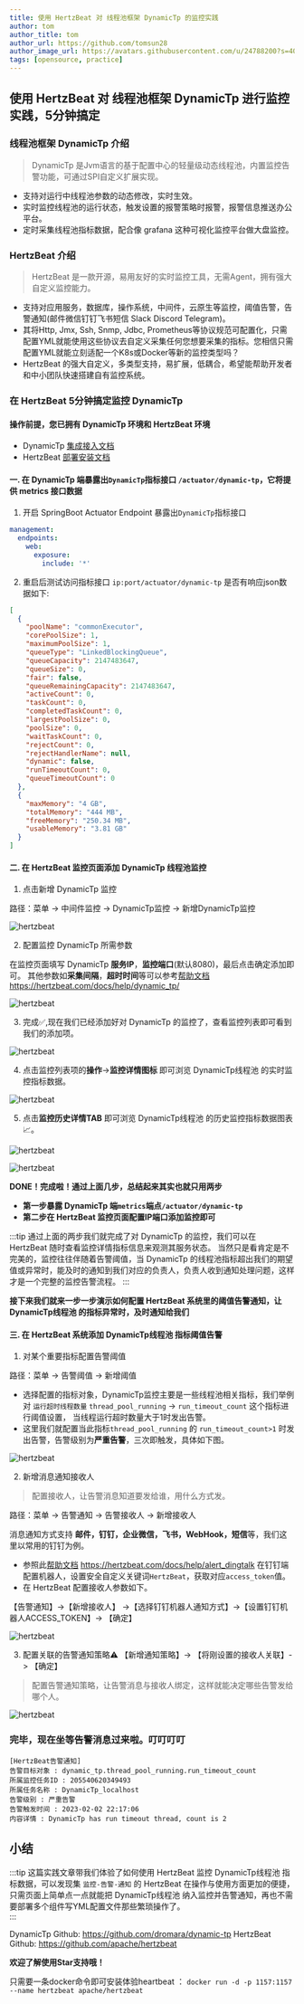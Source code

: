 ```yaml
---
title: 使用 HertzBeat 对 线程池框架 DynamicTp 的监控实践    
author: tom  
author_title: tom   
author_url: https://github.com/tomsun28  
author_image_url: https://avatars.githubusercontent.com/u/24788200?s=400&v=4  
tags: [opensource, practice]
---
```


## 使用 HertzBeat 对 线程池框架 DynamicTp 进行监控实践，5分钟搞定

### 线程池框架 DynamicTp 介绍

> DynamicTp 是Jvm语言的基于配置中心的轻量级动态线程池，内置监控告警功能，可通过SPI自定义扩展实现。

- 支持对运行中线程池参数的动态修改，实时生效。
- 实时监控线程池的运行状态，触发设置的报警策略时报警，报警信息推送办公平台。
- 定时采集线程池指标数据，配合像 grafana 这种可视化监控平台做大盘监控。

### HertzBeat 介绍

> HertzBeat 是一款开源，易用友好的实时监控工具，无需Agent，拥有强大自定义监控能力。

- 支持对应用服务，数据库，操作系统，中间件，云原生等监控，阈值告警，告警通知(邮件微信钉钉飞书短信 Slack Discord Telegram)。
- 其将Http, Jmx, Ssh, Snmp, Jdbc, Prometheus等协议规范可配置化，只需配置YML就能使用这些协议去自定义采集任何您想要采集的指标。您相信只需配置YML就能立刻适配一个K8s或Docker等新的监控类型吗？
- HertzBeat 的强大自定义，多类型支持，易扩展，低耦合，希望能帮助开发者和中小团队快速搭建自有监控系统。

### 在 HertzBeat 5分钟搞定监控 DynamicTp

#### 操作前提，您已拥有 DynamicTp 环境和 HertzBeat 环境

- DynamicTp [集成接入文档](https://dynamictp.cn/guide/use/quick-start.html)
- HertzBeat [部署安装文档](https://hertzbeat.com/docs/start/docker-deploy)

#### 一. 在 DynamicTp 端暴露出`DynamicTp`指标接口 `/actuator/dynamic-tp`，它将提供 metrics 接口数据

1. 开启 SpringBoot Actuator Endpoint 暴露出`DynamicTp`指标接口

```yaml
management:
  endpoints:
    web:
      exposure:
        include: '*'
```

2. 重启后测试访问指标接口 `ip:port/actuator/dynamic-tp` 是否有响应json数据如下:

```json
[
  {
    "poolName": "commonExecutor",
    "corePoolSize": 1,
    "maximumPoolSize": 1,
    "queueType": "LinkedBlockingQueue",
    "queueCapacity": 2147483647,
    "queueSize": 0,
    "fair": false,
    "queueRemainingCapacity": 2147483647,
    "activeCount": 0,
    "taskCount": 0,
    "completedTaskCount": 0,
    "largestPoolSize": 0,
    "poolSize": 0,
    "waitTaskCount": 0,
    "rejectCount": 0,
    "rejectHandlerName": null,
    "dynamic": false,
    "runTimeoutCount": 0,
    "queueTimeoutCount": 0
  },
  {
    "maxMemory": "4 GB",
    "totalMemory": "444 MB",
    "freeMemory": "250.34 MB",
    "usableMemory": "3.81 GB"
  }
]
```

#### 二. 在 HertzBeat 监控页面添加 DynamicTp 线程池监控

1. 点击新增 DynamicTp 监控

路径：菜单 -> 中间件监控 -> DynamicTp监控 -> 新增DynamicTp监控

![hertzbeat](/img/blog/monitor-dynamic-tp-1.png)

2. 配置监控 DynamicTp 所需参数

在监控页面填写 DynamicTp **服务IP**，**监控端口**(默认8080)，最后点击确定添加即可。
其他参数如**采集间隔**，**超时时间**等可以参考[帮助文档](https://hertzbeat.com/docs/help/dynamic_tp/) <https://hertzbeat.com/docs/help/dynamic_tp/>

![hertzbeat](/img/blog/monitor-dynamic-tp-2.png)

3. 完成✅,现在我们已经添加好对 DynamicTp 的监控了，查看监控列表即可看到我们的添加项。

![hertzbeat](/img/blog/monitor-dynamic-tp-1.png)

4. 点击监控列表项的**操作**->**监控详情图标** 即可浏览 DynamicTp线程池 的实时监控指标数据。

![hertzbeat](/img/blog/monitor-dynamic-tp-3.png)

5. 点击**监控历史详情TAB** 即可浏览 DynamicTp线程池 的历史监控指标数据图表📈。

![hertzbeat](/img/blog/monitor-dynamic-tp-4.png)

![hertzbeat](/img/blog/monitor-dynamic-tp-5.png)

**DONE！完成啦！通过上面几步，总结起来其实也就只用两步**  

- **第一步暴露 DynamicTp 端`metrics`端点`/actuator/dynamic-tp`**
- **第二步在 HertzBeat 监控页面配置IP端口添加监控即可**

:::tip
通过上面的两步我们就完成了对 DynamicTp 的监控，我们可以在 HertzBeat 随时查看监控详情指标信息来观测其服务状态。
当然只是看肯定是不完美的，监控往往伴随着告警阈值，当 DynamicTp 的线程池指标超出我们的期望值或异常时，能及时的通知到我们对应的负责人，负责人收到通知处理问题，这样才是一个完整的监控告警流程。
:::

**接下来我们就来一步一步演示如何配置 HertzBeat 系统里的阈值告警通知，让 DynamicTp线程池 的指标异常时，及时通知给我们**

#### 三. 在 HertzBeat 系统添加 DynamicTp线程池 指标阈值告警

1. 对某个重要指标配置告警阈值

路径：菜单 -> 告警阈值 -> 新增阈值

- 选择配置的指标对象，DynamicTp监控主要是一些线程池相关指标，我们举例对 `运行超时线程数量` `thread_pool_running` -> `run_timeout_count` 这个指标进行阈值设置， 当线程运行超时数量大于1时发出告警。
- 这里我们就配置当此指标`thread_pool_running` 的 `run_timeout_count>1` 时发出告警，告警级别为**严重告警**，三次即触发，具体如下图。

![hertzbeat](/img/blog/monitor-dynamic-tp-6.png)

2. 新增消息通知接收人

> 配置接收人，让告警消息知道要发给谁，用什么方式发。

路径：菜单 -> 告警通知 -> 告警接收人 -> 新增接收人

消息通知方式支持 **邮件，钉钉，企业微信，飞书，WebHook，短信**等，我们这里以常用的钉钉为例。

- 参照此[帮助文档](https://hertzbeat.com/docs/help/alert_dingtalk) <https://hertzbeat.com/docs/help/alert_dingtalk> 在钉钉端配置机器人，设置安全自定义关键词`HertzBeat`，获取对应`access_token`值。
- 在 HertzBeat 配置接收人参数如下。

【告警通知】->【新增接收人】 ->【选择钉钉机器人通知方式】->【设置钉钉机器人ACCESS_TOKEN】-> 【确定】

![hertzbeat](/img/blog/alert-notice-1.png)

3. 配置关联的告警通知策略⚠️ 【新增通知策略】-> 【将刚设置的接收人关联】-> 【确定】

> 配置告警通知策略，让告警消息与接收人绑定，这样就能决定哪些告警发给哪个人。

![hertzbeat](/img/blog/alert-notice-2.png)

### 完毕，现在坐等告警消息过来啦。叮叮叮叮

```text
[HertzBeat告警通知]
告警目标对象 : dynamic_tp.thread_pool_running.run_timeout_count
所属监控任务ID : 205540620349493
所属任务名称 : DynamicTp_localhost
告警级别 : 严重告警
告警触发时间 : 2023-02-02 22:17:06
内容详情 : DynamicTp has run timeout thread, count is 2
```

## 小结

:::tip
这篇实践文章带我们体验了如何使用 HertzBeat 监控 DynamicTp线程池 指标数据，可以发现集 `监控-告警-通知` 的 HertzBeat 在操作与使用方面更加的便捷，只需页面上简单点一点就能把 DynamicTp线程池 纳入监控并告警通知，再也不需要部署多个组件写YML配置文件那些繁琐操作了。  
:::

DynamicTp Github: <https://github.com/dromara/dynamic-tp>
HertzBeat Github: <https://github.com/apache/hertzbeat>

**欢迎了解使用Star支持哦！**

只需要一条docker命令即可安装体验heartbeat ：
`docker run -d -p 1157:1157 --name hertzbeat apache/hertzbeat`
